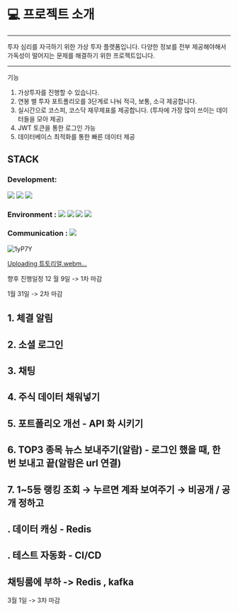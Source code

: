 # 💻 프로젝트 소개 

-----
투자 심리를 자극하기 위한 가상 투자 플랫폼입니다. 
다양한 정보를 전부 제공해야해서 가독성이 떨어지는 문제를 해결하기 위한 프로젝트입니다.


----
기능 
1. 가상투자를 진행할 수 있습니다.
2. 연봉 별 투자 포트폴리오를 3단계로 나눠 적극, 보통, 소극 제공합니다.
3. 실시간으로 코스피, 코스닥 재무제표를 제공합니다. (투자에 가장 많이 쓰이는 데이터들을 모아 제공)
4. JWT 토큰을 통한 로그인 가능
5. 데이터베이스 최적화를 통한 빠른 데이터 제공



## STACK

### Development: 
<img src="https://img.shields.io/badge/spring-6DB33F?style=for-the-badge&logo=spring&logoColor=white"> <img src="https://img.shields.io/badge/typescript-3178C6?style=for-the-badge&logo=typescript&logoColor=white"> <img src="https://img.shields.io/badge/next.js-000000?style=for-the-badge&logo=next.js&logoColor=white">

### Environment : <img src="https://img.shields.io/badge/visualstudiocode-007ACC?style=for-the-badge&logo=visualstudiocode&logoColor=white"> <img src="https://img.shields.io/badge/intellijidea-000000?style=for-the-badge&logo=intellijidea&logoColor=white"> <img src="https://img.shields.io/badge/git-F05032?style=for-the-badge&logo=git&logoColor=white"> <img src="https://img.shields.io/badge/github-181717?style=for-the-badge&logo=github&logoColor=white">

### Communication : <img src="https://img.shields.io/badge/notion-000000?style=for-the-badge&logo=notion&logoColor=white">


![1yP7Y](https://github.com/user-attachments/assets/fc8abd2f-5f91-4dfb-ae21-93b4f5715de8)


[Uploading 튜토리얼.webm…]()





향후 진행일정 
12 월 9일 -> 1차 마감 





1월 31일 -> 2차 마감 

## 1. 체결 알림

## 2. 소셜 로그인

## 3. 채팅

## 4. 주식 데이터 채워넣기

## 5. 포트폴리오 개선 - API 화 시키기

## 6. TOP3 종목 뉴스 보내주기(알람) - 로그인 했을 때, 한 번 보내고 끝(알람은 url 연결)

## 7. 1~5등 랭킹 조회 → 누르면 계좌 보여주기 → 비공개 / 공개 정하고

## . 데이터 캐싱 - Redis

## . 테스트 자동화 - CI/CD

## 채팅룸에 부하 -> Redis , kafka 




3월 1일 -> 3차 마감 


